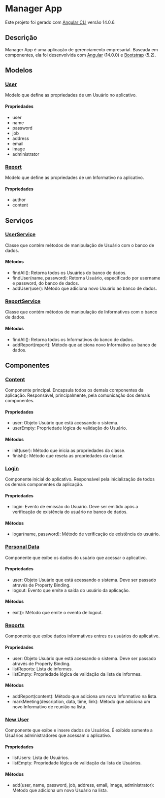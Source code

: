 # Manager App
Este projeto foi gerado com [Angular CLI](https://github.com/angular/angular-cli) versão 14.0.6.

## Descrição
Manager App é uma aplicação de gerenciamento empresarial. Baseada em componentes, ela foi desenvolvida com [Angular](https://angular.io/docs) (14.0.0)
e [Bootstrap](https://getbootstrap.com/docs/5.2/getting-started/introduction/) (5.2).

## Modelos

### [User](https://github.com/F-Gabriel-Braga/manager-app/blob/master/src/app/model/user.ts)
Modelo que define as propriedades de um Usuário no aplicativo.
#### Propriedades
* user
* name
* password
* job
* address
* email
* image
* administrator

### [Report](https://github.com/F-Gabriel-Braga/manager-app/blob/master/src/app/model/report.ts)
Modelo que define as propriedades de um Informativo no aplicativo.
#### Propriedades
* author
* content

## Serviços

### [UserService](https://github.com/F-Gabriel-Braga/manager-app/blob/master/src/app/service/user-service.ts)
Classe que contém métodos de manipulação de Usuário com o banco de dados.
#### Métodos
* findAll(): Retorna todos os Usuários do banco de dados.
* findUser(name, password): Retorna Usuário, especificado por username e password, do banco de dados.
* addUser(user): Método que adiciona novo Usuário ao banco de dados.

### [ReportService](https://github.com/F-Gabriel-Braga/manager-app/blob/master/src/app/service/report-service.ts)
Classe que contém métodos de manipulação de Informativos com o banco de dados.
#### Métodos
* findAll(): Retorna todos os Informativos do banco de dados.
* addReport(report): Método que adiciona novo Informativo ao banco de dados.

## Componentes

### [Content](https://github.com/F-Gabriel-Braga/manager-app/blob/master/src/app/content/content.component.ts)
Componente principal. Encapsula todos os demais componentes da aplicação. Responsável, principalmente, pela comunicação dos demais componentes.
#### Propriedades
* user: Objeto Usuário que está acessando o sistema.
* userEmpty: Propriedade lógica de validação do Usuário.
#### Métodos
* init(user): Método que inicia as propriedades da classe.
* finish(): Método que reseta as propriedades da classe.

### [Login](https://github.com/F-Gabriel-Braga/manager-app/blob/master/src/app/login/login.component.ts)
Componente inicial do aplicativo. Responsável pela inicialização de todos os demais componentes da aplicação.
#### Propriedades
* login: Evento de emissão do Usuário. Deve ser emitido após a verificação de existência do usuário no banco de dados.
#### Métodos
* logar(name, password): Método de verificação de existência do usuário.

### [Personal Data](https://github.com/F-Gabriel-Braga/manager-app/blob/master/src/app/personal-data/personal-data.component.ts)
Componente que exibe os dados do usuário que acessar o aplicativo.
#### Propriedades
* user: Objeto Usuário que está acessando o sistema. Deve ser passado através de Property Binding.
* logout: Evento que emite a saída do usuário da aplicação.
#### Métodos
* exit(): Método que emite o evento de logout.

### [Reports](https://github.com/F-Gabriel-Braga/manager-app/blob/master/src/app/reports/reports.component.ts)
Componente que exibe dados informativos entres os usuários do aplicativo.
#### Propriedades
* user: Objeto Usuário que está acessando o sistema. Deve ser passado através de Property Binding.
* listReports: Lista de informes.
* listEmpty: Propriedade lógica de validação da lista de Informes.
#### Métodos
* addReport(content): Método que adiciona um novo Informativo na lista.
* markMeeting(description, data, time, link): Método que adiciona um novo Informativo de reunião na lista.

### [New User](https://github.com/F-Gabriel-Braga/manager-app/blob/master/src/app/new-user/new-user.component.ts)
Componente que exibe e insere dados de Usuários. É exibido somente a Usuários administradores que acessam o aplicativo.
#### Propriedades
* listUsers: Lista de Usuários.
* listEmpty: Propriedade lógica de validação da lista de Usuários.
#### Métodos
* add(user, name, password, job, address, email,  image, administrator): Método que adiciona um novo Usuário na lista.
